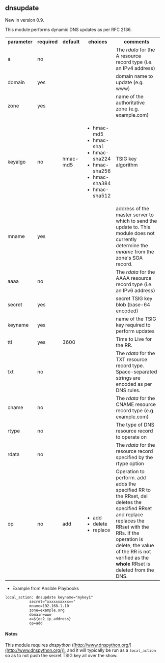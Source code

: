 ## dnsupdate

New in version 0.9.

This module performs dynamic DNS updates as per RFC 2136. 

<table>
<tr>
<th class="head">parameter</th>
<th class="head">required</th>
<th class="head">default</th>
<th class="head">choices</th>
<th class="head">comments</th>
</tr>
<tr>
<td>a</td>
<td>no</td>
<td></td>
<td><ul></ul></td>
<td>The <em>rdata</em> for the A resource record type (i.e. an IPv4 address)</td>
</tr>
<tr>
<td>domain</td>
<td>yes</td>
<td></td>
<td><ul></ul></td>
<td>domain name to update (e.g. www)</td>
</tr>
<tr>
<td>zone</td>
<td>yes</td>
<td></td>
<td><ul></ul></td>
<td>name of the authoritative zone (e.g. example.com)</td>
</tr>
<tr>
<td>keyalgo</td>
<td>no</td>
<td>hmac-md5</td>
<td><ul><li>hmac-md5</li><li>hmac-sha1</li><li>hmac-sha224</li><li>hmac-sha256</li><li>hmac-sha384</li><li>hmac-sha512</li></ul></td>
<td>TSIG key algorithm</td>
</tr>
<tr>
<td>mname</td>
<td>yes</td>
<td></td>
<td><ul></ul></td>
<td>address of the master server to which to send the update to. This module does not currently determine the <em>mname</em> from the zone's SOA record.</td>
</tr>
<tr>
<td>aaaa</td>
<td>no</td>
<td></td>
<td><ul></ul></td>
<td>The <em>rdata</em> for the AAAA resource record type (i.e. an IPv6 address)</td>
</tr>
<tr>
<td>secret</td>
<td>yes</td>
<td></td>
<td><ul></ul></td>
<td>secret TSIG key blob (base-64 encoded)</td>
</tr>
<tr>
<td>keyname</td>
<td>yes</td>
<td></td>
<td><ul></ul></td>
<td>name of the TSIG key required to perform updates</td>
</tr>
<tr>
<td>ttl</td>
<td>yes</td>
<td>3600</td>
<td><ul></ul></td>
<td>Time to Live for the RR.</td>
</tr>
<tr>
<td>txt</td>
<td>no</td>
<td></td>
<td><ul></ul></td>
<td>The <em>rdata</em> for the TXT resource record type. Space-separated strings are encoded as per DNS rules.</td>
</tr>
<tr>
<td>cname</td>
<td>no</td>
<td></td>
<td><ul></ul></td>
<td>The <em>rdata</em> for the CNAME resource record type (e.g. example.com)</td>
</tr>
<tr>
<td>rtype</td>
<td>no</td>
<td></td>
<td><ul></ul></td>
<td>The type of DNS resource record to operate on</td>
</tr>
<td>rdata</td>
<td>no</td>
<td></td>
<td><ul></ul></td>
<td>The <em>rdata</em> for the resource record specified by the rtype option</td>
</tr>
</tr>
<tr>
<td>op</td>
<td>no</td>
<td>add</td>
<td><ul><li>add</li><li>delete</li><li>replace</li></ul></td>
<td>Operation to perform. add adds the specified RR to the RRset, del deletes the specified RRset and replace replaces the RRset with the RRs. If the operation is delete, the value of the RR is not verified as the <b>whole</b> RRset is deleted from the DNS.</td>
</tr>
</table>

* Example from Ansible Playbooks

```
local_action: dnsupdate keyname="mykey1"
           secret="xxxxxxxxxx=="
           mname=192.168.1.10
           zone=example.org
           domain=www
           a=${ec2_ip_address}
           op=add

```
 

#### Notes
This module requires _dnspython_ ([http://www.dnspython.org/](http://www.dnspython.org/)), and it will typically be run as a `local_action` so as to not push the secret TSIG key all over the show.
